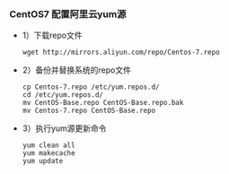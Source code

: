 ### CentOS7 配置阿里云yum源
- 1）下载repo文件
  ```
  wget http://mirrors.aliyun.com/repo/Centos-7.repo
  ```
- 2）备份并替换系统的repo文件
  ```
  cp Centos-7.repo /etc/yum.repos.d/
  cd /etc/yum.repos.d/
  mv CentOS-Base.repo CentOS-Base.repo.bak
  mv Centos-7.repo CentOS-Base.repo
  ```
- 3）执行yum源更新命令
  ```
  yum clean all
  yum makecache
  yum update
  ```
